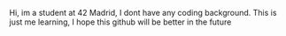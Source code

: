 Hi, im a student at 42 Madrid, I dont have any coding background. This is just me learning, I hope this github will be better in the future
